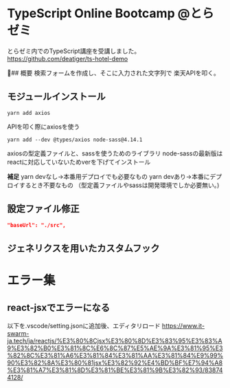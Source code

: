 # TypeScript Online Bootcamp @とらゼミ
とらゼミ内でのTypeScript講座を受講しました。
https://github.com/deatiger/ts-hotel-demo

## 概要
検索フォームを作成し、そこに入力された文字列で
楽天APIを叩く。

## モジュールインストール

```
yarn add axios
```
APIを叩く際にaxiosを使う

```
yarn add --dev @types/axios node-sass@4.14.1
```
axiosの型定義ファイルと、sassを使うためのライブラリ
node-sassの最新版はreactに対応していないためverを下げてインストール

**補足**
yarn devなし→本番用デプロイでも必要なもの
yarn devあり→本番にデプロイするとき不要なもの
（型定義ファイルやsassは開発環境でしか必要無い。)

## 設定ファイル修正

```tsconsifg.json
"baseUrl": "./src",
```

## ジェネリクスを用いたカスタムフック




# エラー集

## react-jsxでエラーになる
以下を.vscode/setting.jsonに追加後、エディタリロード
https://www.it-swarm-ja.tech/ja/reactjs/%E3%80%8Cjsx%E3%80%8D%E3%83%95%E3%83%A9%E3%82%B0%E3%81%8C%E6%8C%87%E5%AE%9A%E3%81%95%E3%82%8C%E3%81%A6%E3%81%84%E3%81%AA%E3%81%84%E9%99%90%E3%82%8A%E3%80%81jsx%E3%82%92%E4%BD%BF%E7%94%A8%E3%81%A7%E3%81%8D%E3%81%BE%E3%81%9B%E3%82%93/838744128/